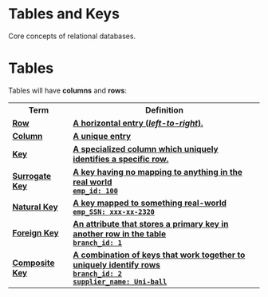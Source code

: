 # Tables and Keys

Core concepts of relational databases. 

<h1>Tables</h1>

Tables will have **columns** and **rows**:

  <table>
  <tr><!--Header Row-->
    <th><b>Term</b></th><th><b>Definition</b></th></tr><!--End Header Row-->
  <tr><!--First Data Row-->
    <td><b><u>Row</u></b></td><td><b><u>A horizontal entry (<i>left-to-right</i>).</u></b></td></tr><!--End Row--->
  <tr>
    <td><b><u>Column</u></b></td><td><b><u>A unique entry</u></b></td></tr><!--End Row-->
  <tr>
    <td><b><u>Key</u></b></td><td><b><u>A specialized column which uniquely identifies a specific row.</u></b></td></tr><!--End Row-->
  <tr>
    <td><b><u>Surrogate Key</u></b></td><td><b><u>A key having no mapping to anything in the real world<br><code>emp_id: 100</code></u></b></td></tr><!--End Row-->
  <tr>
    <td><b><u>Natural Key</u></b></td><td><b><u>A key mapped to something real-world<br><code>emp_SSN: xxx-xx-2320</code></u></b></td></tr><!--End Row-->
  <tr>
    <td><b><u>Foreign Key</u></b></td><td><b><u>An attribute that stores a primary key in another row in the table<br><code>branch_id: 1</code></u></b></td></tr><!--End Row-->
  <tr>
    <td><b><u>Composite Key</u></b></td><td><b><u>A combination of keys that work together to uniquely identify rows<br><code>branch_id: 2</code><br><code>supplier_name: Uni-ball</code></u></b></td></tr><!--End Row-->
  </table>
  
  
